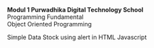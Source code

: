 <b>Modul 1 Purwadhika Digital Technology School</b>
<br/>
Programming Fundamental
<br/>
Object Oriented Programming

Simple Data Stock using alert in HTML Javascript
